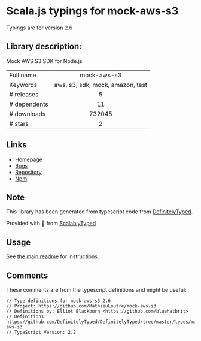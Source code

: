 
# Scala.js typings for mock-aws-s3

Typings are for version 2.6

## Library description:
Mock AWS S3 SDK for Node.js

|                    |                 |
| ------------------ | :-------------: |
| Full name          | mock-aws-s3 |
| Keywords           | aws, s3, sdk, mock, amazon, test |
| # releases         | 5 |
| # dependents       | 11 |
| # downloads        | 732045 |
| # stars            | 2 |

## Links
- [Homepage](https://github.com/MathieuLoutre/mock-aws-s3)
- [Bugs](https://github.com/MathieuLoutre/mock-aws-s3/issues)
- [Repository](https://github.com/MathieuLoutre/mock-aws-s3)
- [Npm](https://www.npmjs.com/package/mock-aws-s3)
    


## Note
This library has been generated from typescript code from [DefinitelyTyped](https://definitelytyped.org).

Provided with :purple_heart: from [ScalablyTyped](https://github.com/oyvindberg/ScalablyTyped)

## Usage
See [the main readme](../../readme.md) for instructions.

## Comments

These comments are from the typescript definitions and might be useful:
```
// Type definitions for mock-aws-s3 2.6
// Project: https://github.com/MathieuLoutre/mock-aws-s3
// Definitions by: Elliot Blackburn <https://github.com/bluehatbrit>
// Definitions: https://github.com/DefinitelyTyped/DefinitelyTyped/tree/master/types/mock-aws-s3
// TypeScript Version: 2.2

```

